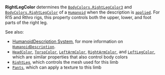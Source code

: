 **RightLegColor** determines the [`BodyColors.RightLegColor3`](https://create.roblox.com/docs/reference/engine/classes/BodyColors#RightLegColor3) and
[`BodyColors.RightLegColor`](https://create.roblox.com/docs/reference/engine/classes/BodyColors#RightLegColor) of a [`Humanoid`](https://create.roblox.com/docs/reference/engine/classes/Humanoid) when the
description is [`applied`](https://create.roblox.com/docs/reference/engine/classes/Humanoid#ApplyDescription). For R15 and
Rthro rigs, this property controls both the upper, lower, and foot parts
of the right leg.

See also:

- [HumanoidDescription System](https://create.roblox.com/docs/characters/appearance#humanoiddescription),
for more information on [`HumanoidDescription`](https://create.roblox.com/docs/reference/engine/classes/HumanoidDescription).
- [`HeadColor`](https://create.roblox.com/docs/reference/engine/classes/HumanoidDescription#HeadColor),
[`TorsoColor`](https://create.roblox.com/docs/reference/engine/classes/HumanoidDescription#TorsoColor),
[`LeftArmColor`](https://create.roblox.com/docs/reference/engine/classes/HumanoidDescription#LeftArmColor),
[`RightArmColor`](https://create.roblox.com/docs/reference/engine/classes/HumanoidDescription#RightArmColor), and
[`LeftLegColor`](https://create.roblox.com/docs/reference/engine/classes/HumanoidDescription#LeftLegColor), which are similar
properties that also control body colors
- [`RightLeg`](https://create.roblox.com/docs/reference/engine/classes/HumanoidDescription#RightLeg), which controls the mesh
used for this limb
- [`Pants`](https://create.roblox.com/docs/reference/engine/classes/HumanoidDescription#Pants), which can apply a texture to
this limb